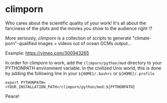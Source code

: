 # climporn

Who cares about the scientific quality of your work! It's all about the fanciness of the plots and the movies you show to the audience right !?

More seriously, *climporn* is a collection of scripts to generate "climate-porn"-qualified images + videos out of ocean GCMs output...

Example: https://vimeo.com/300943265

In order for *climporn* to work, add the ``climporn/python/mod`` directory to your PYTHONPATH environment variable.
In the civilized Unix world, this is done by adding the following line in your ``${HOME}/.bashrc`` or ``${HOME}/.profile``

    export PYTHONPATH=<YOUR_INSTALLATION_PATH>/climporn/python/mod:${PYTHONPATH}

Peace!
